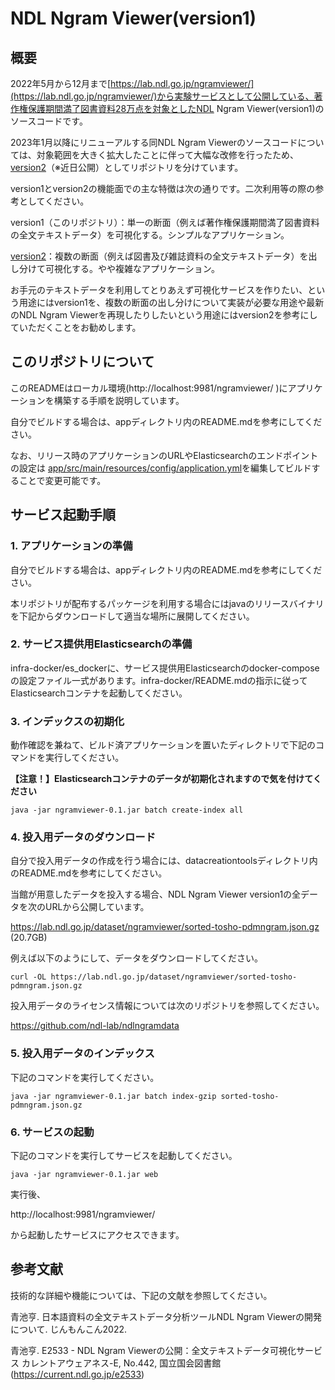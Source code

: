 # NDL Ngram Viewer(version1)

## 概要
2022年5月から12月まで[https://lab.ndl.go.jp/ngramviewer/](https://lab.ndl.go.jp/ngramviewer/)から実験サービスとして公開している、著作権保護期間満了図書資料28万点を対象としたNDL Ngram Viewer(version1)のソースコードです。

2023年1月以降にリニューアルする同NDL Ngram Viewerのソースコードについては、対象範囲を大きく拡大したことに伴って大幅な改修を行ったため、[version2](https://github.com/ndl-lab/ndlngramviewer_v2)（※近日公開）としてリポジトリを分けています。

version1とversion2の機能面での主な特徴は次の通りです。二次利用等の際の参考としてください。

version1（このリポジトリ）：単一の断面（例えば著作権保護期間満了図書資料の全文テキストデータ）を可視化する。シンプルなアプリケーション。

[version2](https://github.com/ndl-lab/ndlngramviewer_v2)：複数の断面（例えば図書及び雑誌資料の全文テキストデータ）を出し分けて可視化する。やや複雑なアプリケーション。

お手元のテキストデータを利用してとりあえず可視化サービスを作りたい、という用途にはversion1を、複数の断面の出し分けについて実装が必要な用途や最新のNDL Ngram Viewerを再現したりしたいという用途にはversion2を参考にしていただくことをお勧めします。


## このリポジトリについて

このREADMEはローカル環境(http://localhost:9981/ngramviewer/
)にアプリケーションを構築する手順を説明しています。

自分でビルドする場合は、appディレクトリ内のREADME.mdを参考にしてください。

なお、リリース時のアプリケーションのURLやElasticsearchのエンドポイントの設定は
[app/src/main/resources/config/application.yml]([app/src/main/resources/config/application.yml])を編集してビルドすることで変更可能です。


## サービス起動手順
### 1. アプリケーションの準備
自分でビルドする場合は、appディレクトリ内のREADME.mdを参考にしてください。

本リポジトリが配布するパッケージを利用する場合にはjavaのリリースバイナリを下記からダウンロードして適当な場所に展開してください。

### 2. サービス提供用Elasticsearchの準備
infra-docker/es_dockerに、サービス提供用Elasticsearchのdocker-composeの設定ファイル一式があります。infra-docker/README.mdの指示に従ってElasticsearchコンテナを起動してください。

### 3. インデックスの初期化
動作確認を兼ねて、ビルド済アプリケーションを置いたディレクトリで下記のコマンドを実行してください。

**【注意！】Elasticsearchコンテナのデータが初期化されますので気を付けてください**
```
java -jar ngramviewer-0.1.jar batch create-index all
```

### 4. 投入用データのダウンロード
自分で投入用データの作成を行う場合には、datacreationtoolsディレクトリ内のREADME.mdを参考にしてください。


当館が用意したデータを投入する場合、NDL Ngram Viewer version1の全データを次のURLから公開しています。

https://lab.ndl.go.jp/dataset/ngramviewer/sorted-tosho-pdmngram.json.gz
(20.7GB)

例えば以下のようにして、データをダウンロードしてください。
```
curl -OL https://lab.ndl.go.jp/dataset/ngramviewer/sorted-tosho-pdmngram.json.gz
```

投入用データのライセンス情報については次のリポジトリを参照してください。

https://github.com/ndl-lab/ndlngramdata


### 5. 投入用データのインデックス
下記のコマンドを実行してください。
```
java -jar ngramviewer-0.1.jar batch index-gzip sorted-tosho-pdmngram.json.gz
```

### 6. サービスの起動
下記のコマンドを実行してサービスを起動してください。
```
java -jar ngramviewer-0.1.jar web
```

実行後、

http://localhost:9981/ngramviewer/

から起動したサービスにアクセスできます。


## 参考文献
技術的な詳細や機能については、下記の文献を参照してください。

青池亨. 日本語資料の全文テキストデータ分析ツールNDL Ngram Viewerの開発について. じんもんこん2022.

青池亨. E2533 - NDL Ngram Viewerの公開：全文テキストデータ可視化サービス カレントアウェアネス-E, No.442, 国立国会図書館(https://current.ndl.go.jp/e2533)

